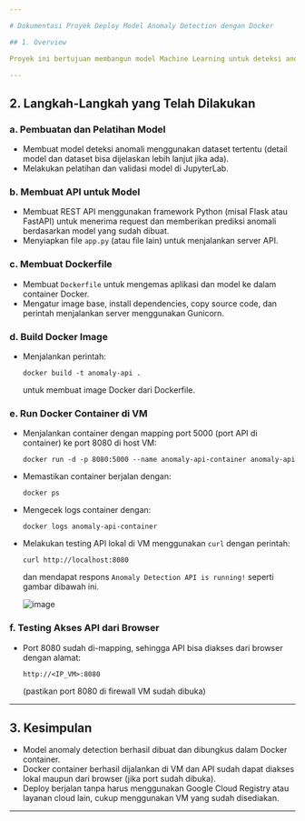 ```yaml
---

# Dokumentasi Proyek Deploy Model Anomaly Detection dengan Docker

## 1. Overview

Proyek ini bertujuan membangun model Machine Learning untuk deteksi anomali, mengemasnya dalam container Docker, dan melakukan deployment pada Virtual Machine (VM) di server untuk digunakan sebagai API.

---
```


## 2. Langkah-Langkah yang Telah Dilakukan

### a. Pembuatan dan Pelatihan Model

* Membuat model deteksi anomali menggunakan dataset tertentu (detail model dan dataset bisa dijelaskan lebih lanjut jika ada).
* Melakukan pelatihan dan validasi model di JupyterLab.

### b. Membuat API untuk Model

* Membuat REST API menggunakan framework Python (misal Flask atau FastAPI) untuk menerima request dan memberikan prediksi anomali berdasarkan model yang sudah dibuat.
* Menyiapkan file `app.py` (atau file lain) untuk menjalankan server API.

### c. Membuat Dockerfile

* Membuat `Dockerfile` untuk mengemas aplikasi dan model ke dalam container Docker.
* Mengatur image base, install dependencies, copy source code, dan perintah menjalankan server menggunakan Gunicorn.

### d. Build Docker Image

* Menjalankan perintah:

  ```
  docker build -t anomaly-api .
  ```

  untuk membuat image Docker dari Dockerfile.

### e. Run Docker Container di VM

* Menjalankan container dengan mapping port 5000 (port API di container) ke port 8080 di host VM:

  ```
  docker run -d -p 8080:5000 --name anomaly-api-container anomaly-api
  ```
* Memastikan container berjalan dengan:

  ```
  docker ps
  ```
* Mengecek logs container dengan:

  ```
  docker logs anomaly-api-container
  ```
* Melakukan testing API lokal di VM menggunakan `curl` dengan perintah:

  ```
  curl http://localhost:8080
  ```

  dan mendapat respons `Anomaly Detection API is running!` seperti gambar dibawah ini.

  ![image](https://github.com/user-attachments/assets/5498b0bb-275c-4d4c-ad59-961b92c70d00)


### f. Testing Akses API dari Browser

* Port 8080 sudah di-mapping, sehingga API bisa diakses dari browser dengan alamat:

  ```
  http://<IP_VM>:8080
  ```

  (pastikan port 8080 di firewall VM sudah dibuka)

---

## 3. Kesimpulan

* Model anomaly detection berhasil dibuat dan dibungkus dalam Docker container.
* Docker container berhasil dijalankan di VM dan API sudah dapat diakses lokal maupun dari browser (jika port sudah dibuka).
* Deploy berjalan tanpa harus menggunakan Google Cloud Registry atau layanan cloud lain, cukup menggunakan VM yang sudah disediakan.

---
